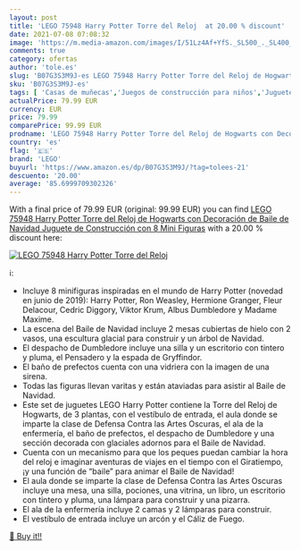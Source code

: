 ```yaml
---
layout: post
title: 'LEGO 75948 Harry Potter Torre del Reloj  at 20.00 % discount'
date: 2021-07-08 07:08:32
image: 'https://m.media-amazon.com/images/I/51Lz4Af+YfS._SL500_._SL400_.jpg'
comments: true
category: ofertas
author: 'tole.es'
slug: 'B07G3S3M9J-es LEGO 75948 Harry Potter Torre del Reloj de Hogwarts con...'
sku: 'B07G3S3M9J-es'
tags: [ 'Casas de muñecas','Juegos de construcción para niños','Juguetes','Juguetes y juegos','Muñecas y accesorios','lego', ]
actualPrice: 79.99 EUR
currency: EUR
price: 79.99
comparePrice: 99.99 EUR
prodname: 'LEGO 75948 Harry Potter Torre del Reloj de Hogwarts con Decoración de Baile de Navidad  Juguete de Construcción con 8 Mini Figuras'
country: 'es'
flag: '🇪🇸'
brand: 'LEGO'
buyurl: 'https://www.amazon.es/dp/B07G3S3M9J/?tag=tolees-21'
descuento: '20.00'
average: '85.6999709302326'
---
```


With a final price of 79.99 EUR (original: 99.99 EUR) you can find [LEGO 75948 Harry Potter Torre del Reloj de Hogwarts con Decoración de Baile de Navidad  Juguete de Construcción con 8 Mini Figuras](https://www.amazon.es/dp/B07G3S3M9J/?tag=tolees-21) with a  20.00 % discount here:

[![LEGO 75948 Harry Potter Torre del Reloj ](https://m.media-amazon.com/images/I/51Lz4Af+YfS._SL500_._SL400_.jpg)](https://www.amazon.es/dp/B07G3S3M9J/?tag=tolees-21)

ℹ️:

- Incluye 8 minifiguras inspiradas en el mundo de Harry Potter (novedad en junio de 2019): Harry Potter, Ron Weasley, Hermione Granger, Fleur Delacour, Cedric Diggory, Viktor Krum, Albus Dumbledore y Madame Maxime.
- La escena del Baile de Navidad incluye 2 mesas cubiertas de hielo con 2 vasos, una escultura glacial para construir y un árbol de Navidad.
- El despacho de Dumbledore incluye una silla y un escritorio con tintero y pluma, el Pensadero y la espada de Gryffindor.
- El baño de prefectos cuenta con una vidriera con la imagen de una sirena.
- Todas las figuras llevan varitas y están ataviadas para asistir al Baile de Navidad.
- Este set de juguetes LEGO Harry Potter contiene la Torre del Reloj de Hogwarts, de 3 plantas, con el vestíbulo de entrada, el aula donde se imparte la clase de Defensa Contra las Artes Oscuras, el ala de la enfermería, el baño de prefectos, el despacho de Dumbledore y una sección decorada con glaciales adornos para el Baile de Navidad.
- Cuenta con un mecanismo para que los peques puedan cambiar la hora del reloj e imaginar aventuras de viajes en el tiempo con el Giratiempo, ¡y una función de “baile” para animar el Baile de Navidad!
- El aula donde se imparte la clase de Defensa Contra las Artes Oscuras incluye una mesa, una silla, pociones, una vitrina, un libro, un escritorio con tintero y pluma, una lámpara para construir y una pizarra.
- El ala de la enfermería incluye 2 camas y 2 lámparas para construir.
- El vestíbulo de entrada incluye un arcón y el Cáliz de Fuego.

[🛒 Buy it!!](https://www.amazon.es/dp/B07G3S3M9J/?tag=tolees-21)
